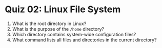 # Quiz 02: Linux File System

1. What is the root directory in Linux?
2. What is the purpose of the `/home` directory?
3. Which directory contains system-wide configuration files?
4. What command lists all files and directories in the current directory?
